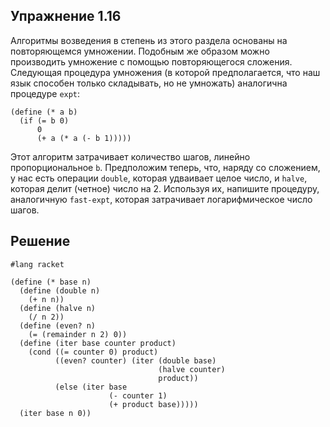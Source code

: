## Упражнение 1.16

Алгоритмы возведения в степень из этого раздела основаны на повторяющемся умножении. Подобным же образом можно производить умножение с помощью повторяющегося сложения. Следующая процедура умножения (в которой предполагается, что наш язык способен только складывать, но не умножать) аналогична процедуре `expt`:
```racket
(define (* a b)
  (if (= b 0)
      0
      (+ a (* a (- b 1)))))
```
Этот алгоритм затрачивает количество шагов, линейно пропорциональное `b`. Предположим теперь, что, наряду со сложением, у нас есть операции `double`, которая удваивает целое число, и `halve`, которая делит (четное) число на 2. Используя их, напишите процедуру, аналогичную `fast-expt`, которая затрачивает логарифмическое число шагов.

## Решение

```racket
#lang racket

(define (* base n)
  (define (double n)
    (+ n n))
  (define (halve n)
    (/ n 2))
  (define (even? n)
    (= (remainder n 2) 0))
  (define (iter base counter product)
    (cond ((= counter 0) product)
          ((even? counter) (iter (double base)
                                 (halve counter)
                                 product))
          (else (iter base
                      (- counter 1)
                      (+ product base)))))
  (iter base n 0))
```
